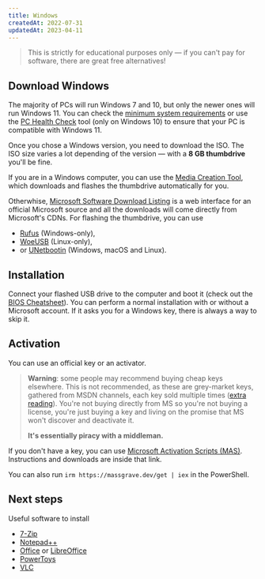 ```yaml
---
title: Windows
createdAt: 2022-07-31
updatedAt: 2023-04-11
---
```


> This is strictly for educational purposes only — if you can't pay for software, there are great free alternatives!

<!-- toc -->

## Download Windows

The majority of PCs will run Windows 7 and 10, but only the newer ones will run Windows 11. You can check the [minimum system requirements](https://www.microsoft.com/en-us/windows/windows-11-specifications) or use the [PC Health Check](https://aka.ms/GetPCHealthCheckApp) tool (only on Windows 10) to ensure that your PC is compatible with Windows 11.

Once you chose a Windows version, you need to download the ISO. The ISO size varies a lot depending of the version — with a **8 GB thumbdrive** you'll be fine.

If you are in a Windows computer, you can use the [Media Creation Tool](https://www.microsoft.com/en-us/software-download/windows11), which downloads and flashes the thumbdrive automatically for you.

Otherwhise, [Microsoft Software Download Listing](https://ave9858.github.io/msdl/) is a web interface for an official Microsoft source and all the downloads will come directly from Microsoft's CDNs. For flashing the thumbdrive, you can use

- [Rufus](https://rufus.ie/en/) (Windows-only),
- [WoeUSB](https://github.com/WoeUSB) (Linux-only),
- or [UNetbootin](https://unetbootin.github.io/) (Windows, macOS and Linux).

## Installation

Connect your flashed USB drive to the computer and boot it (check out the [BIOS Cheatsheet](../bios)). You can perform a normal installation with or without a Microsoft account. If it asks you for a Windows key, there is always a way to skip it.

## Activation

You can use an official key or an activator.

> **Warning**: some people may recommend buying cheap keys elsewhere. This is not recommended, as these are grey-market keys, gathered from MSDN channels, each key sold multiple times ([extra reading](https://www.reddit.com/r/windows/comments/b7jolc/comment/ejshgai/)). You're not buying directly from MS so you're not buying a license, you're just buying a key and living on the promise that MS won't discover and deactivate it.
>
> **It's essentially piracy with a middleman.**

If you don't have a key, you can use [Microsoft Activation Scripts (MAS)](https://github.com/massgravel/Microsoft-Activation-Scripts/releases/latest). Instructions and downloads are inside that link.

You can also run `irm https://massgrave.dev/get | iex` in the PowerShell.

## Next steps

Useful software to install

- [7-Zip](https://www.7-zip.org/index.html)
- [Notepad++](https://notepad-plus-plus.org/)
- [Office](../office) or [LibreOffice](https://www.libreoffice.org/)
- [PowerToys](https://github.com/microsoft/PowerToys)
- [VLC](https://www.videolan.org/vlc/)

